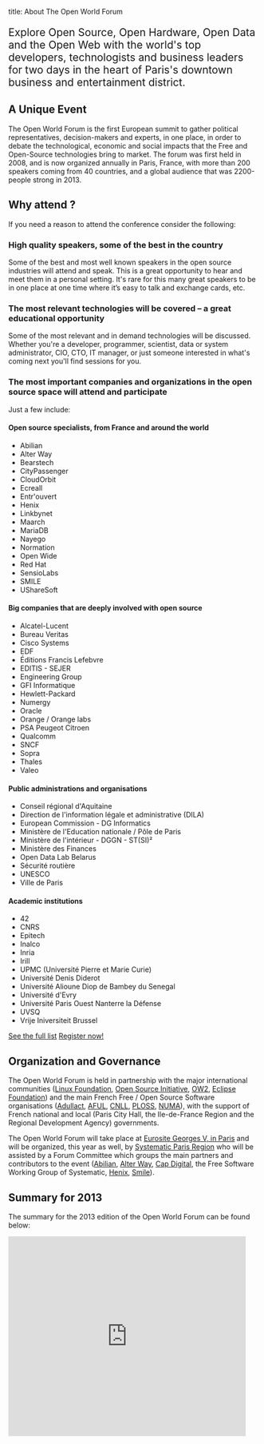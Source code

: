 title: About The Open World Forum

<div class="well">
<p style="margin-bottom: 0; font-size: 1.5em; line-spacing: 2em;">
Explore Open Source, Open Hardware, Open Data and the Open Web with the world's top developers, technologists and business leaders for two days in the heart of Paris's downtown business and entertainment district.
</p>
</div>


## A Unique Event

The Open World Forum is the first European summit to gather political representatives, decision-makers and experts, in one place, in order to debate the technological, economic and social impacts that the Free and Open-Source technologies bring to market. The forum was first held in 2008, and is now organized annually in Paris, France, with more than 200 speakers coming from 40 countries, and a global audience that was 2200-people strong in 2013.

## Why attend ?

If you need a reason to attend the conference consider the following:

### High quality speakers, some of the best in the country

Some of the best and most well known speakers in the open source industries will attend and speak. This is a great opportunity to hear and meet them in a personal setting. It's rare for this many great speakers to be in one place at one time where it’s easy to talk and exchange cards, etc.

### The most relevant technologies will be covered – a great educational opportunity

Some of the most relevant and in demand technologies will be discussed. Whether you're a developer, programmer, scientist, data or system administrator, CIO, CTO, IT manager, or just someone interested in what's coming next you'll find sessions for you. 

### The most important companies and organizations in the open source space will attend and participate

Just a few include:

#### Open source specialists, from France and around the world

- Abilian
- Alter Way
- Bearstech
- CityPassenger
- CloudOrbit
- Ecreall
- Entr'ouvert
- Henix
- Linkbynet
- Maarch
- MariaDB
- Nayego
- Normation
- Open Wide
- Red Hat
- SensioLabs
- SMILE
- UShareSoft


#### Big companies that are deeply involved with open source
 
- Alcatel-Lucent
- Bureau Veritas
- Cisco Systems
- EDF
- Éditions Francis Lefebvre
- EDITIS - SEJER
- Engineering Group
- GFI Informatique
- Hewlett-Packard
- Numergy
- Oracle
- Orange / Orange labs
- PSA Peugeot Citroen
- Qualcomm
- SNCF
- Sopra
- Thales
- Valeo


#### Public administrations and organisations

- Conseil régional d'Aquitaine
- Direction de l'information légale et administrative (DILA)
- European Commission - DG Informatics
- Ministère de l'Education nationale / Pôle de Paris
- Ministère de l'intérieur - DGGN - ST(SI)²
- Ministère des Finances
- Open Data Lab Belarus
- Sécurité routière
- UNESCO
- Ville de Paris


#### Academic institutions

- 42
- CNRS
- Epitech
- Inalco
- Inria
- Irill
- UPMC (Université Pierre et Marie Curie)
- Université Denis Diderot
- Université Alioune Diop de Bambey du Senegal
- Université d'Evry
- Université Paris Ouest Nanterre la Défense
- UVSQ
- Vrije Iniversiteit Brussel


<div class="well centered">
<a class="btn btn-info" href="/en/participants/">See the full list</a>
<a class="btn btn-primary" href="/register/">Register now!</a>
</div>

## Organization and Governance

The Open World Forum is held in partnership with the major international communities ([Linux Foundation](http://www.linuxfoundation.org/), [Open Source Initiative](http://www.opensource.org/), [OW2](http://www.ow2.org/), [Eclipse Foundation](http://www.eclipse.org/)) and the main French Free / Open Source Software organisations ([Adullact](http://www.adullact.org/), [AFUL](http://www.aful.org/), [CNLL](http://www.cnll.fr/), [PLOSS](http://www.ploss.fr/), [NUMA](http://www.numa.paris/)), with the support of French national and local (Paris City Hall, the Ile-de-France Region and the Regional Development Agency) governments.

The Open World Forum will take place at [Eurosite Georges V, in Paris](/en/practical-information/) and will be organized, this year as well, by [Systematic Paris Region](http://www.systematic-paris-region.org/fr/logiciel-libre/propos/presentation) who will be assisted by a Forum Committee which groups the main partners and contributors to the event ([Abilian](http://www.abilian.com/), [Alter Way](http://alterway.fr/), [Cap Digital](http://www.capdigital.com/), the Free Software Working Group of Systematic, [Henix](http://www.henix.fr/), [Smile](http://www.smile.fr/)).

## Summary for 2013

The summary for the 2013 edition of the Open World Forum can be found below:

<iframe src="http://www.slideshare.net/slideshow/embed_code/30905313" width="476" height="400" frameborder="0" marginwidth="0" marginheight="0" scrolling="no"></iframe>
